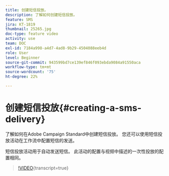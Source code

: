```yaml
---
title: 创建短信投放。
description: 了解如何创建短信投放。
feature: SMS
jira: KT-1819
thumbnail: 25265.jpg
doc-type: feature video
activity: use
team: DOC
exl-id: 7184a998-a4d7-4ad8-9b29-4504088eeb4d
role: User
level: Beginner
source-git-commit: 943599bd7ce139ef846f093ebda9084a91550aca
workflow-type: tm+mt
source-wordcount: '75'
ht-degree: 22%

---
```


# 创建短信投放{#creating-a-sms-delivery}

了解如何在Adobe Campaign Standard中创建短信投放。 您还可以使用短信投放活动在工作流中配置短信的发送。

短信投放活动用于自动发送短信。 此活动的配置与视频中描述的一次性投放的配置相同。

>[!VIDEO](https://video.tv.adobe.com/v/25265/?learn=on){transcript=true}
